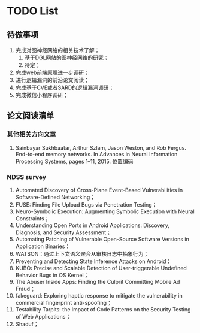 <!--
 * @Author: Suez_kip 287140262@qq.com
 * @Date: 2022-11-23 16:15:03
 * @LastEditTime: 2023-02-13 17:24:58
 * @LastEditors: Suez_kip
 * @Description: 
-->

# TODO List

## 待做事项

1. 完成对图神经网络的相关技术了解；
   1. 基于DGL网站的图神经网络的研究；
   2. 待定；
2. 完成web前端原理进一步调研；
3. 进行逻辑漏洞的前沿论文阅读；
4. 完成基于CVE或者SARD的逻辑漏洞调研；
5. 完成微信小程序调研；

## 论文阅读清单

### 其他相关方向文章

1. Sainbayar Sukhbaatar, Arthur Szlam, Jason Weston, and Rob Fergus. End-to-end memory networks. In Advances in Neural Information Processing Systems, pages 1–11, 2015. 位置编码

### NDSS survey

1. Automated Discovery of Cross-Plane Event-Based Vulnerabilities in Software-Defined Networking；
2. FUSE: Finding File Upload Bugs via Penetration Testing；
3. Neuro-Symbolic Execution: Augmenting Symbolic Execution with Neural Constraints；
4. Understanding Open Ports in Android Applications: Discovery, Diagnosis, and Security Assessment；
5. Automating Patching of Vulnerable Open-Source Software Versions in Application Binaries；
6. WATSON：通过上下文语义聚合从审核日志中抽象行为；
7. Preventing and Detecting State Inference Attacks on Android；
8. KUBO: Precise and Scalable Detection of User-triggerable Undefined Behavior Bugs in OS Kernel；
9. The Abuser Inside Apps: Finding the Culprit Committing Mobile Ad Fraud；
10. fakeguard: Exploring haptic response to mitigate the vulnerability in commercial fingerprint anti-spoofing；
11. Testability Tarpits: the Impact of Code Patterns on the Security Testing of Web Applications；
12. Shaduf；
